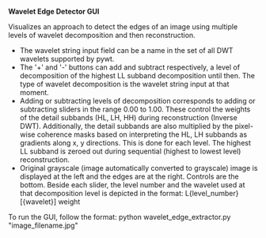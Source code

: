 ****Wavelet Edge Detector GUI****

Visualizes an approach to detect the edges of an image using multiple levels of wavelet decomposition and then reconstruction.
- The wavelet string input field can be a name in the set of all DWT wavelets supported by pywt.
- The '+' and '-' buttons can add and subtract respectively, a level of decomposition of the highest LL subband decomposition until then. The type of wavelet decomposition is the wavelet string input at that moment.
- Adding or subtracting levels of decomposition corresponds to adding or subtracting sliders in the range 0.00 to 1.00. These control the weights of the detail subbands (HL, LH, HH) during reconstruction (Inverse DWT). Additionally, the detail subbands are also multiplied by the pixel-wise coherence masks based on interpreting the HL, LH subbands as gradients along x, y directions. This is done for each level. The highest LL subband is zeroed out during sequential (highest to lowest level) reconstruction.
- Original grayscale (image automatically converted to grayscale) image is displayed at the left and the edges are at the right. Controls are the bottom. Beside each slider, the level number and the wavelet used at that decomposition level is depicted in the format: L{level_number}[{wavelet}] weight

To run the GUI, follow the format:
python wavelet_edge_extractor.py "image_filename.jpg"
